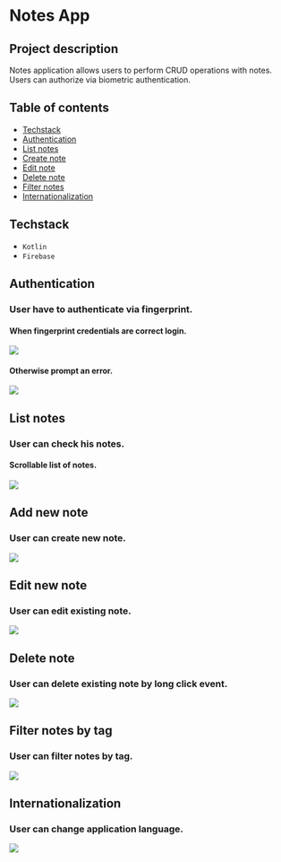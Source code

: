 # Notes App

## Project description

Notes application allows users to perform CRUD operations with notes.
Users can authorize via biometric authentication.

## Table of contents

- [Techstack](#techstack)
- [Authentication](#authentication)
- [List notes](#list-notes)
- [Create note](#add-new-note)
- [Edit note](#edit-new-note)
- [Delete note](#delete-note)
- [Filter notes](#filter-notes-by-tag)
- [Internationalization](#internationalization)

## Techstack

- `Kotlin`
- `Firebase`

## Authentication

### User have to authenticate via fingerprint.

#### When fingerprint credentials are correct login.

<img src="https://media.giphy.com/media/jlLroT2ZIWLKZ4EM7f/giphy.gif">

<br />

#### Otherwise prompt an error.

<img src="https://media.giphy.com/media/PQlgtuL1LwdP4lM18v/giphy.gif">

## List notes

### User can check his notes.

#### Scrollable list of notes.

<img src="https://media.giphy.com/media/7yI0E1QfRfVA7gZP1p/giphy.gif">

## Add new note

### User can create new note.

<img src="https://media.giphy.com/media/vWcW7120EYleOl66dG/giphy.gif">

## Edit new note

### User can edit existing note.

<img src="https://media.giphy.com/media/Ee2VUI9MkZpP2SHoyA/giphy.gif">

## Delete note

### User can delete existing note by long click event.

<img src="https://media.giphy.com/media/ONzxpGHdrVQAZQAQiX/giphy.gif">

## Filter notes by tag

### User can filter notes by tag.

<img src="https://media.giphy.com/media/HVIN7djaHNrbUtgRn3/giphy.gif">

## Internationalization

### User can change application language.

<img src="https://media.giphy.com/media/rNUGAxG6qgszw4IJ8B/giphy.gif">
